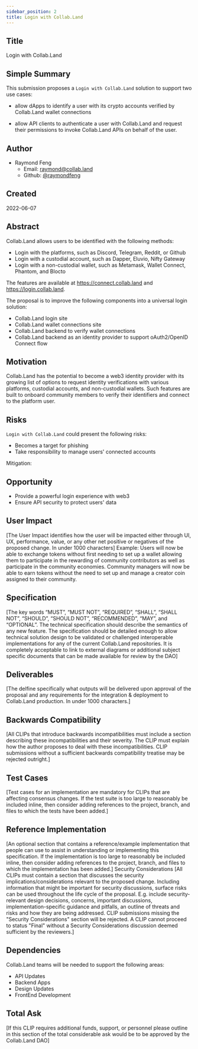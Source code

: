 ```yaml
---
sidebar_position: 2
title: Login with Collab.Land
---
```


## Title

Login with Collab.Land

## Simple Summary

This submission proposes a `Login with Collab.Land` solution to support two
use cases:

- allow dApps to identify a user with its crypto accounts verified by Collab.Land
  wallet connections

- allow API clients to authenticate a user with Collab.Land and request their permissions
  to invoke Collab.Land APIs on behalf of the user.

## Author

- Raymond Feng
  - Email: raymond@collab.land
  - Github: [@raymondfeng](https://github.com/raymondfeng)

## Created

2022-06-07

## Abstract

Collab.Land allows users to be identified with the following methods:

- Login with the platforms, such as Discord, Telegram, Reddit, or Github
- Login with a custodial account, such as Dapper, Eluvio, Nifty Gateway
- Login with a non-custodial wallet, such as Metamask, Wallet Connect, Phantom,
  and Blocto

The features are available at https://connect.collab.land and https://login.collab.land.

The proposal is to improve the following components into a universal login
solution:

- Collab.Land login site
- Collab.Land wallet connections site
- Collab.Land backend to verify wallet connections
- Collab.Land backend as an identity provider to support oAuth2/OpenID Connect flow

## Motivation

Collab.Land has the potential to become a web3 identity provider with its growing
list of options to request identity verifications with various platforms, custodial accounts,
and non-custodial wallets. Such features are built to onboard community members
to verify their identifiers and connect to the platform user.

## Risks

`Login with Collab.Land` could present the following risks:

- Becomes a target for phishing
- Take responsibility to manage users' connected accounts

Mitigation:

## Opportunity

- Provide a powerful login experience with web3
- Ensure API security to protect users' data

## User Impact

[The User Impact identifies how the user will be impacted either through UI, UX, performance, value, or any other net positive or negatives of the proposed change. In under 1000 characters]
Example:
Users will now be able to exchange tokens without first needing to set up a wallet allowing them to participate in the rewarding of community contributors as well as participate in the community economies. Community managers will now be able to earn tokens without the need to set up and manage a creator coin assigned to their community.

## Specification

[The key words “MUST”, “MUST NOT”, “REQUIRED”, “SHALL”, “SHALL NOT”, “SHOULD”, “SHOULD NOT”, “RECOMMENDED”, “MAY”, and “OPTIONAL”. The technical specification should describe the semantics of any new feature. The specification should be detailed enough to allow technical solution design to be validated or challenged interoperable implementations for any of the current Collab.Land repositories. It is completely acceptable to link to external diagrams or additional subject specific documents that can be made available for review by the DAO]

## Deliverables

[The delfine specifically what outputs will be delivered upon approval of the proposal and any requirements for the integration & deployment to Collab.Land production. In under 1000 characters.]

## Backwards Compatibility

[All CLIPs that introduce backwards incompatibilities must include a section describing these incompatibilities and their severity. The CLIP must explain how the author proposes to deal with these incompatibilities. CLIP submissions without a sufficient backwards compatibility treatise may be rejected outright.]

## Test Cases

[Test cases for an implementation are mandatory for CLIPs that are affecting consensus changes. If the test suite is too large to reasonably be included inline, then consider adding references to the project, branch, and files to which the tests have been added.]

## Reference Implementation

[An optional section that contains a reference/example implementation that people can use to assist in understanding or implementing this specification. If the implementation is too large to reasonably be included inline, then consider adding references to the project, branch, and files to which the implementation has been added.]
Security Considerations
[All CLIPs must contain a section that discusses the security implications/considerations relevant to the proposed change. Including information that might be important for security discussions, surface risks can be used throughout the life cycle of the proposal. E.g. include security-relevant design decisions, concerns, important discussions, implementation-specific guidance and pitfalls, an outline of threats and risks and how they are being addressed. CLIP submissions missing the "Security Considerations" section will be rejected. A CLIP cannot proceed to status "Final" without a Security Considerations discussion deemed sufficient by the reviewers.]

## Dependencies

Collab.Land teams will be needed to support the following areas:

- API Updates
- Backend Apps
- Design Updates
- FrontEnd Development

## Total Ask

[If this CLIP requires additional funds, support, or personnel please outline in this section of the total considerable ask would be to be approved by the Collab.Land DAO]
